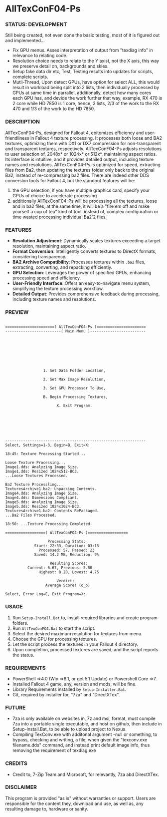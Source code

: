 # AllTexConF04-Ps

### STATUS: DEVELOPMENT
Still being created, not even done the basic testing, most of it is figured out and implemented...
- Fix GPU menus. Asses interpretation of output from "texdiag info" in relevance to relating code.
- Resolution choice needs to relate to the Y axist, not the X axis, this way we preserve detail on, backgrounds and skies.
- Setup fake data dir etc, Test, Testing results into updates for scripts, complete scripts.
- Mutli-Thread, Upon detect GPUs, have option for select ALL, this would result in workload being split into 2 lists, then individually processed by GPUs at same time in parrallel, additionally, detect how many cores each GPU has, and devide the work further that way, example, RX 470 is 2 core while HD 7850 is 1 core, hence, 3 lists, 2/3 of the work to the RX 470 and 1/3 of the work to the HD 7850.

### DESCRIPTION
AllTexConF04-Ps, designed for Fallout 4, epitomizes efficiency and user-friendliness in Fallout 4 texture processing. It processes both loose and BA2 textures, optimizing them with DX1 or DX7 compression for non-transparent and transparent textures, respectively. AllTexConF04-Ps adjusts resolutions to user selection of, 2048x* or 1024x* or 512x*, maintaining aspect ratios. Its interface is intuitive, and it provides detailed output, including texture names and resolutions. AllTexConF04-Ps is optimized for speed, extracting files from Ba2, then updating the textures folder only back to the original Ba2, instead of re-compressing ba2 files. There are indeed other DDS conversion tools for Fallout 4, but the standout features will be:
1. the GPU selection, if you have multiple graphics card, specify your GPUs of choice to accelerate processing
2. additionally AllTexConF04-Ps will be processing all the textures, loose and in ba2 files, at the same time, it will be a "fire em off and make yourself a cup of tea" kind of tool, instead of, complex configuration or time wasted processing individual Ba2'2 files. 

### FEATURES
- **Resolution Adjustment**: Dynamically scales textures exceeding a target resolution, maintaining aspect ratio.
- **Format Conversion**: Intelligently converts textures to DirectX formats, considering transparency.
- **BA2 Archive Compatibility**: Processes textures within `.ba2` files, extracting, converting, and repacking efficiently.
- **GPU Selection**: Leverages the power of specified GPUs, enhancing processing speed and efficiency.
- **User-Friendly Interface**: Offers an easy-to-navigate menu system, simplifying the texture processing workflow.
- **Detailed Output**: Provides comprehensive feedback during processing, including texture names and resolutions.

### PREVIEW
```

======================( AllTexConFO4-Ps )======================
-------------------------( Main Menu )-------------------------








                 1. Set Data Folder Location,

                 2. Set Max Image Resolution,

                 3. Set GPU Processor To Use,

                 B. Begin Processing Textures,

                       X. Exit Program.







---------------------------------------------------------------
Select, Settings=1-3, Begin=B, Exit=X:

```
```
18:45: Texture Processing Started...

Loose Texture Processing...
Image1.dds: Analyzing Image Size.
Image1.dds: Resized 1024x512-BC3.
...Loose Textures Processed.

Ba2 Texture Processling...
TexturesArchive1.ba2: Unpacking Contents.
Image4.dds: Analyzing Image Size.
Image4.dds: Dimensions Compliant.
Image5.dds: Analyzing Image Size.
Image5.dds: Resized 1024x1024-BC3.
TexturesArchive1.ba2: Contents RePackaged.
...Ba2 Files Processed.

18:50: ...Texture Processing Completed.
```
```
==================( AllTexConFO4-Ps )==================

                   Processing Stats:
             Start: 22:33, Duration: 03:13
               Processed: 57, Passed: 23  
             Saved: 14.2 MB, Reduction: 9%                  

                    Resulting Scores: 
	      Current: 6.67, Previous: 5.50
               Highest: 8.20, Lowest: 4.75
              
                       Verdict: 
                  Average Score! (o_o)

Select, Error Log=E, Exit Program=X:

````

### USAGE
1. Run `Setup-Install.Bat` to, install required libraries and create program folders.
2. Run `AllTexConFO4.Bat` to start the script.
3. Select the desired maximum resolution for textures from menu.
4. Choose the GPU for processing textures.
5. Let the script process the textures in your Fallout 4 directory.
6. Upon completion, processed textures are saved, and the script reports the status.

### REQUIREMENTS
- PowerShell =>4.0 (Win =>8.1, or get 5.1 Update) or Powershell Core =>7.
- Installed Fallout 4 game, any, version and mods, will be fine.
- Library Requirements installed by `Setup-Installer.Bat`.
- Git, required by installer for, "7za" and "DirectXTex".

### FUTURE
- 7za is only available on websites in, 7z and msi, format, must compile 7za into a portable single executable, and host on github, then include in Setup-Install.Bat, to be able to upload project to Nexus.
- Compiling TexConv.exe with additonal argument -null or something, to bypass, checking and writing, a file, when given the "texconv.exe filename.dds" command, and instead print default image info, thus removing the requirement of texdiag.exe

### CREDITS
- Credit to, 7-Zip Team and Microsoft, for relevantly, 7za abd DirectXTex.

### DISCLAIMER
This program is provided "as is" without warranties or support. Users are responsible for the content they, download and use, as well as, any resulting damage to, hardware or sanity.
